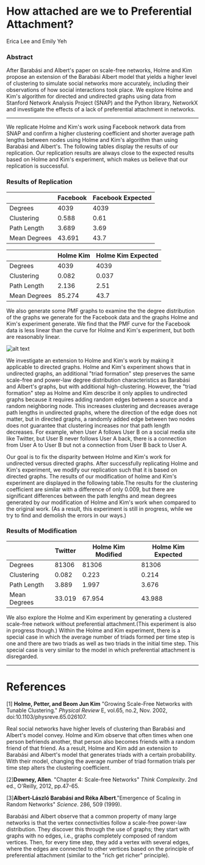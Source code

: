 # How attached are we to Preferential Attachment?

Erica Lee and Emily Yeh

### Abstract
After Barabási and Albert's paper on scale-free networks, Holme and Kim propose an extension of the Barabási Albert model that yields a higher level of clustering to simulate social networks more accurately, including their observations of how social interactions took place. We explore Holme and Kim's algorithm for directed and undirected graphs using data from Stanford Network Analysis Project (SNAP) and the Python library, NetworkX and investigate the effects of a lack of preferential attachment in networks.

------

We replicate Holme and Kim's work using Facebook network data from SNAP and confirm a higher clustering coefficient and shorter average path lengths between nodes using Holme and Kim's algorithm than using Barabási and Albert's. The following tables display the results of our replication. Our replication results are always close to the expected results based on Holme and Kim's experiment, which makes us believe that our replication is successful.

### Results of Replication

|              | Facebook | Facebook Expected |
|  ------      |  ------  |  ------           |
| Degrees      | 4039     | 4039              |
| Clustering   | 0.588    | 0.61              |
| Path Length  | 3.689    | 3.69              |
| Mean Degrees | 43.691   | 43.7              |

|              | Holme Kim | Holme Kim Expected |
| ---          | ---       | ---                |
| Degrees      | 4039      | 4039               |
| Clustering   | 0.082     | 0.037              |
| Path Length  | 2.136     | 2.51               |
| Mean Degrees | 85.274    | 43.7               |


We also generate some PMF graphs to examine the the degree distribution of the graphs we generate for the Facebook data and the graphs Holme and Kim's experiment generate. We find that the PMF curve for the Facebook data is less linear than the curve for Holme and Kim's experiment, but both are reasonably linear.

![alt text](https://github.com/ericasaywhat/Epidemix/blob/master/reports/PMFGraphs.png "wow so linear")


We investigate an extension to Holme and Kim's work by making it applicable to directed graphs. Holme and Kim's experiment shows that in undirected graphs, an additional "triad formation" step preserves the same scale-free and power-law degree distribution characteristics as Barabási and Albert's graphs, but with additional high-clustering. However, the "triad formation" step as Holme and Kim describe it only applies to undirected graphs because it requires adding random edges between a source and a random neighboring node. This increases clustering and decreases average path lengths in undirected graphs, where the direction of the edge does not matter, but in directed graphs, a randomly added edge between two nodes does not guarantee that clustering increases nor that path length decreases. For example, when User A follows User B on a social media site like Twitter, but User B never follows User A back, there is a connection from User A to User B but not a connection from User B back to User A.

Our goal is to fix the disparity between Holme and Kim's work for undirected versus directed graphs. After successfully replicating Holme and Kim's experiment, we modify our replication such that it is based on directed graphs. The results of our modification of holme and Kim's experiment are displayed in the following table.The results for the clustering coefficient are similar with a difference of only 0.009, but there are significant differences between the path lengths and mean degrees generated by our modification of Holme and Kim's work when compared to the original work. (As a result, this experiment is still in progress, while we try to find and demolish the errors in our ways.)

### Results of Modification

|              | Twitter | Holme Kim Modified | Holme Kim Expected |
| ---          | ---     | ---                | ---                |
| Degrees      | 81306   | 81306              | 81306              |
| Clustering   | 0.082   | 0.223              | 0.214              |
| Path Length  | 3.889   | 1.997              | 3.676              |
| Mean Degrees | 33.019  | 67.954             | 43.988             |

We also explore the Holme and Kim experiment by generating a clustered scale-free network without preferential attachment.(This experiment is also in progress though.) Within the Holme and Kim experiment, there is a special case in which the average number of triads formed per time step is one and there are two triads as well as two triads in the initial time step. This special case is very similar to the model in which preferential attachment is disregarded.

-----
# References
[1] **Holme, Petter, and Beom Jun Kim** "Growing Scale-Free Networks with Tunable Clustering." *Physical Review* E, vol.65, no.2, Nov. 2002, doi:10.1103/physreve.65.026107.

 Real social networks have higher levels of clustering than Barabási and Albert's model convey. Holme and Kim observe that often times when one person befriends another, that person also becomes friends with a random friend of that friend. As a result, Holme and Kim add an extension to Barabási and Albert's  model that generates triads with a certain probability. With their model, changing the average number of triad formation trials per time step alters the clustering coefficient.

[2]**Downey, Allen**. "Chapter 4: Scale-free Networks" *Think Complexity*. 2nd ed., O'Reilly, 2012, pp.47-65.

[3]**Albert-László Barabási and Réka Albert**."Emergence of Scaling in Random Networks" *Science*. 286, 509 (1999).

Barabási and Albert observe that a common property of many large networks is that the vertex connectivities follow a scale-free power-law distribution. They discover this through the use of graphs; they start with graphs with no edges, i.e., graphs completely composed of random vertices. Then, for every time step,  they add a vertex with several edges, where the edges are connected to other vertices based on the principle of preferential attachment (similar to the "rich get  richer" principle).
